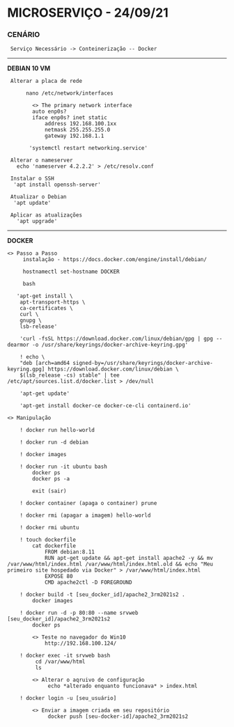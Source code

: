 # MICROSERVIÇO - 24/09/21

### CENÁRIO

     Serviço Necessário -> Conteinerização -- Docker
    
-----------------------------------------------------------------------------

**DEBIAN 10 VM** 

     Alterar a placa de rede
        
          nano /etc/network/interfaces

            <> The primary network interface
            auto enp0s?
            iface enp0s? inet static
                address 192.168.100.1xx
                netmask 255.255.255.0
                gateway 192.168.1.1
        
           'systemctl restart networking.service'

     Alterar o nameserver
       echo 'nameserver 4.2.2.2' > /etc/resolv.conf

     Instalar o SSH
      'apt install openssh-server'

     Atualizar o Debian
      'apt update'

     Aplicar as atualizações
       'apt upgrade'

-----------------------------------------------------------------------------

**DOCKER**

    <> Passo a Passo 
         instalação - https://docs.docker.com/engine/install/debian/

         hostnamectl set-hostname DOCKER
        
         bash
        
       'apt-get install \
        apt-transport-https \
        ca-certificates \
        curl \
        gnupg \
        lsb-release'

        'curl -fsSL https://download.docker.com/linux/debian/gpg | gpg --dearmor -o /usr/share/keyrings/docker-archive-keyring.gpg'

        ! echo \
        "deb [arch=amd64 signed-by=/usr/share/keyrings/docker-archive-keyring.gpg] https://download.docker.com/linux/debian \
        $(lsb_release -cs) stable" | tee /etc/apt/sources.list.d/docker.list > /dev/null

        'apt-get update'

        'apt-get install docker-ce docker-ce-cli containerd.io'

    <> Manipulação

        ! docker run hello-world

        ! docker run -d debian

        ! docker images

        ! docker run -it ubuntu bash
            docker ps
            docker ps -a

            exit (sair)

        ! docker container (apaga o container) prune 

        ! docker rmi (apagar a imagem) hello-world 

        ! docker rmi ubuntu

        ! touch dockerfile
            cat dockerfile
                FROM debian:8.11
                RUN apt-get update && apt-get install apache2 -y && mv /var/www/html/index.html /var/www/html/index.html.old && echo "Meu primeiro site hospedado via Docker" > /var/www/html/index.html
                EXPOSE 80
                CMD apache2ctl -D FOREGROUND
        
        ! docker build -t [seu_docker_id]/apache2_3rm2021s2 .
            docker images

        ! docker run -d -p 80:80 --name srvweb [seu_docker_id]/apache2_3rm2021s2
            docker ps

            <> Teste no navegador do Win10
                http://192.168.100.124/

        ! docker exec -it srvweb bash
             cd /var/www/html
             ls

            <> Alterar o aqruivo de configuração
                 echo *alterado enquanto funcionava* > index.html

        ! docker login -u [seu_usuário]

            <> Enviar a imagem criada em seu repositório
                 docker push [seu-docker-id]/apache2_3rm2021s2
